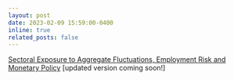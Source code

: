 ```yaml
---
layout: post
date: 2023-02-09 15:59:00-0400
inline: true
related_posts: false
---
```


[Sectoral Exposure to Aggregate Fluctuations, Employment Risk and Monetary Policy](/assets/pdf/herman_twosector.pdf) [updated version coming soon!]
